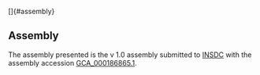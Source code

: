 []{#assembly}

Assembly
--------

The assembly presented is the v 1.0 assembly submitted to
[INSDC](http://www.insdc.org) with the assembly accession
[GCA\_000186865.1](http://www.ebi.ac.uk/ena/data/view/GCA_000186865.1).
